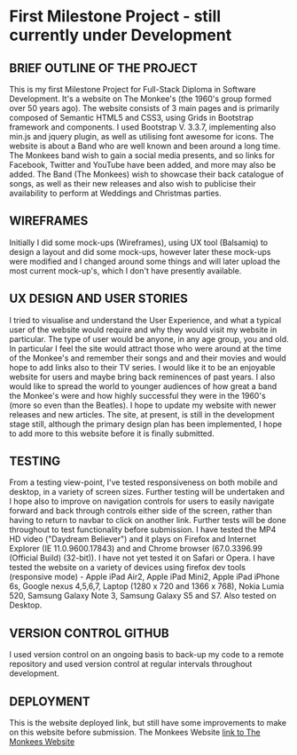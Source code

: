 # First Milestone Project - still currently under Development

## **BRIEF OUTLINE OF THE PROJECT**

This is my first Milestone Project for Full-Stack Diploma in Software Development. It's a website on The Monkee's (the 1960's group formed over 50 years ago). The website consists of 3 main pages and is primarily composed of Semantic HTML5 and CSS3, using Grids in Bootstrap framework and components. I used Bootstrap V. 3.3.7, implementing also min.js and jquery plugin, as well as utilising font awesome for icons. The website is about a Band who are well known and been around a long time. The Monkees band wish to gain a social media presents, and so links for Facebook, Twitter and YouTube have been added, and more may also be added. The Band (The Monkees) wish to showcase their back catalogue of songs, as well as their new releases and also wish to publicise their availability to perform at Weddings and Christmas parties. 

## **WIREFRAMES**

Initially I did some mock-ups (Wireframes), using UX tool (Balsamiq) to design a layout and did some mock-ups, however later these mock-ups were modified and I changed around some things and will later upload the most current mock-up's, which I don't have presently available. 

## **UX DESIGN AND USER STORIES**

I tried to visualise and understand the User Experience, and what a typical user of the website would require and why they would visit my website in particular. The type of user would be anyone, in any age group, you and old. In particular I feel the site would attract those who were around at the time of the Monkee's and remember their songs and and their movies and would hope to add links also to their TV series. I would like it to be an enjoyable website for users and maybe bring back reminences of past years. I also would like to spread the world to younger audiences of how great a band the Monkee's were and how highly successful they were in the 1960's (more so even than the Beatles). I hope to update my website with newer releases and new articles. The site, at present, is still in the development stage still, although the primary design plan has been implemented, I hope to add more to this website before it is finally submitted.

## **TESTING**

From a testing view-point, I've tested responsiveness on both mobile and desktop, in a variety of screen sizes. Further testing will be undertaken and I hope also to improve on navigation controls for users to easily navigate forward and back through controls either side of the screen, rather than having to return to navbar to click on another link. Further tests will be done throughout to test functionality before submission. I have tested the MP4 HD video ("Daydream Believer") and it plays on Firefox and Internet Explorer (IE 11.0.9600.17843) and and Chrome browser (67.0.3396.99 (Official Build) (32-bit)). I have not yet tested it on Safari or Opera. I have tested the website on a variety of devices using firefox dev tools (responsive mode) - Apple iPad Air2, Apple iPad Mini2, Apple iPad iPhone 6s, Google nexus 4,5,6,7, Laptop (1280 x 720 and 1366 x 768), Nokia Lumia 520, Samsung Galaxy Note 3, Samsung Galaxy S5 and S7\. Also tested on Desktop. 

## **VERSION CONTROL GITHUB**

I used version control on an ongoing basis to back-up my code to a remote repository and used version control at regular intervals throughout development. 

## **DEPLOYMENT**

This is the website deployed link, but still have some improvements to make on this website before submission. The Monkees Website [link to The Monkees Website](https://deirdre18.github.io/1st-Milestone-Project-Band-Theme-Monkees-Project-in-dev-/)